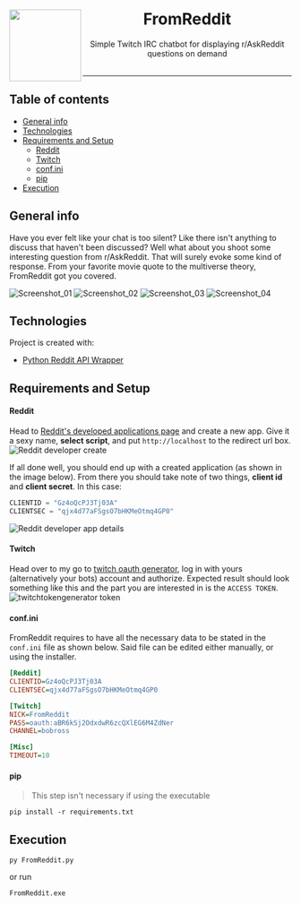 <center>
<img align="left" width="128" src="https://i.imgur.com/s4eR1Vn.png">
<h1>FromReddit</h1>
Simple Twitch IRC chatbot for displaying r/AskReddit questions on demand
</center> 
</br>

---

## Table of contents

- [General info](#general-info)
- [Technologies](#technologies)
- [Requirements and Setup](#requirements-and-setup)
  - [Reddit](#Reddit)
  - [Twitch](#Twitch)
  - [conf.ini](#conf.ini)
  - [pip](#pip)
- [Execution](#execution)

## General info

Have you ever felt like your chat is too silent? Like there isn't anything to discuss that haven't been discussed? Well what about you shoot some interesting question from r/AskReddit. That will surely evoke some kind of response. From your favorite movie quote to the multiverse theory, FromReddit got you covered.

![Screenshot_01](https://i.imgur.com/iTgRx06.png)
![Screenshot_02](https://i.imgur.com/Q0z11yd.png)
![Screenshot_03](https://i.imgur.com/Qhz93mi.png)
![Screenshot_04](https://i.imgur.com/KzQwDRD.png)

## Technologies

Project is created with:

- <a href="https://github.com/praw-dev/praw" target="_blank">Python Reddit API Wrapper</a>

## Requirements and Setup

#### Reddit

Head to [Reddit's developed applications page](https://www.reddit.com/prefs/apps) and create a new app. Give it a sexy name, **select script**, and put `http://localhost` to the redirect url box.
![Reddit developer create](https://i.imgur.com/ID5d1VH.png)

If all done well, you should end up with a created application (as shown in the image below). From there you should take note of two things, **client id** and **client secret**. In this case:

```py
CLIENTID = "Gz4oQcPJ3Tj03A"
CLIENTSEC = "qjx4d77aFSgsO7bHKMeOtmq4GP0"
```

![Reddit developer app details](https://i.imgur.com/cOh6DML.png)

#### Twitch

Head over to my go to [twitch oauth generator](https://twitchtokengenerator.com/quick/p7xAbpkovt), log in with yours (alternatively your bots) account and authorize. Expected result should look something like this and the part you are interested in is the `ACCESS TOKEN`.
![twitchtokengenerator token](https://i.imgur.com/ye7dMEl.png)

#### conf.ini

FromReddit requires to have all the necessary data to be stated in the `conf.ini` file as shown below. Said file can be edited either manually, or using the installer.

```ini
[Reddit]
CLIENTID=Gz4oQcPJ3Tj03A
CLIENTSEC=qjx4d77aFSgsO7bHKMeOtmq4GP0

[Twitch]
NICK=FromReddit
PASS=oauth:aBR6kSj2OdxdwR6zcQXlEG6M4ZdNer
CHANNEL=bobross

[Misc]
TIMEOUT=10
```

#### pip

> This step isn't necessary if using the executable

```
pip install -r requirements.txt
```

## Execution

```
py FromReddit.py
```

or run

```
FromReddit.exe
```

